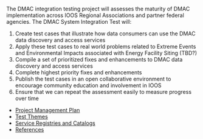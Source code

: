 The DMAC integration testing project will  assesses the maturity of DMAC implementation across IOOS Regional Associations and partner federal agencies.  The DMAC System Integration Test will:

1. Create test cases that illustrate how data consumers can use the DMAC data discovery and access services
2. Apply these test cases to real world problems related to Extreme Events and Environmental Impacts associated with Energy Facility Siting (TBD?)
3. Compile a set of prioritized fixes and enhancements to DMAC data discovery and access services
4. Complete highest  priority fixes and enhancements
5. Publish the test cases in an open collaborative environment to encourage community education and involvement in IOOS
6. Ensure that we can repeat the assessment easily to measure progress over time

* [Project Management Plan](Project-Management-Plan)
* [Test Themes](https://github.com/ioos/system-test/wiki/Development-of-Test-Themes)
* [Service Registries and Catalogs](https://github.com/ioos/system-test/wiki/Service-Registries-and-Data-Catalogs)
* [References](https://github.com/ioos/system-test/wiki/References)



